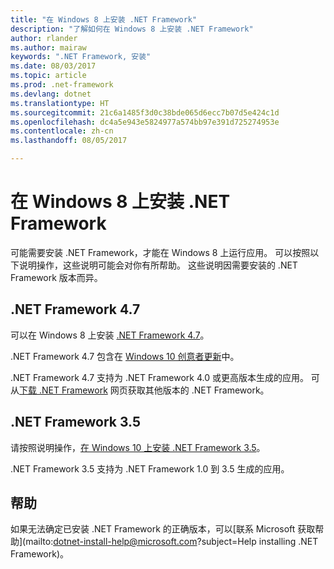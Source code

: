 ```yaml
---
title: "在 Windows 8 上安装 .NET Framework"
description: "了解如何在 Windows 8 上安装 .NET Framework"
author: rlander
ms.author: mairaw
keywords: ".NET Framework, 安装"
ms.date: 08/03/2017
ms.topic: article
ms.prod: .net-framework
ms.devlang: dotnet
ms.translationtype: HT
ms.sourcegitcommit: 21c6a1485f3d0c38bde065d6ecc7b07d5e424c1d
ms.openlocfilehash: dc4a5e943e5824977a574bb97e391d725274953e
ms.contentlocale: zh-cn
ms.lasthandoff: 08/05/2017

---
```


# <a name="install-the-net-framework-on-windows-8"></a>在 Windows 8 上安装 .NET Framework

可能需要安装 .NET Framework，才能在 Windows 8 上运行应用。 可以按照以下说明操作，这些说明可能会对你有所帮助。 这些说明因需要安装的 .NET Framework 版本而异。

## <a name="net-framework-47"></a>.NET Framework 4.7

可以在 Windows 8 上安装 [.NET Framework 4.7](https://www.microsoft.com/net/download/framework)。

.NET Framework 4.7 包含在 [Windows 10 创意者更新](https://www.microsoft.com/software-download/windows10)中。

.NET Framework 4.7 支持为 .NET Framework 4.0 或更高版本生成的应用。 可从[下载 .NET Framework](https://www.microsoft.com/net/download/framework) 网页获取其他版本的 .NET Framework。

## <a name="net-framework-35"></a>.NET Framework 3.5

请按照说明操作，[在 Windows 10 上安装 .NET Framework 3.5](dotnet-35-windows-10.md)。

.NET Framework 3.5 支持为 .NET Framework 1.0 到 3.5 生成的应用。

## <a name="help"></a>帮助

如果无法确定已安装 .NET Framework 的正确版本，可以[联系 Microsoft 获取帮助](mailto:dotnet-install-help@microsoft.com?subject=Help installing .NET Framework)。


